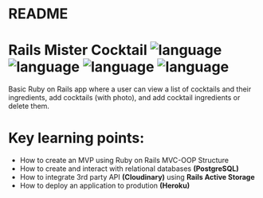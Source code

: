 # README

# Rails Mister Cocktail ![language](https://img.shields.io/badge/language-Ruby-red.svg) ![language](https://img.shields.io/badge/language-HTML-orange.svg) ![language](https://img.shields.io/badge/language-Javascript-yellow.svg) ![language](https://img.shields.io/badge/language-CSS-blueviolet.svg)
Basic Ruby on Rails app where a user can view a list of cocktails and their ingredients, add cocktails (with photo), and add cocktail ingredients or delete them. 

# Key learning points:
* How to create an MVP using Ruby on Rails MVC-OOP Structure
* How to create and interact with relational databases **(PostgreSQL)**
* How to integrate 3rd party API **(Cloudinary)** using **Rails Active Storage**
* How to deploy an application to prodution **(Heroku)**
